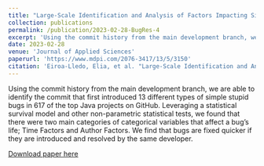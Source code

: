 ```yaml
---
title: "Large-Scale Identification and Analysis of Factors Impacting Simple Bug Resolution Times in Open Source Software Repositories"
collection: publications
permalink: /publication/2023-02-28-BugRes-4
excerpt: 'Using the commit history from the main development branch, we are able to identify the commit that first introduced 13 different types of simple stupid bugs in 617 of the top Java projects on GitHub. Leveraging a statistical survival model and other non-parametric statistical tests, we found that there were two main categories of categorical variables that affect a bug’s life; Time Factors and Author Factors. We find that bugs are fixed quicker if they are introduced and resolved by the same developer.'
date: 2023-02-28
venue: 'Journal of Applied Sciences'
paperurl: 'https://www.mdpi.com/2076-3417/13/5/3150'
citation: 'Eiroa-Lledo, Elia, et al. "Large-Scale Identification and Analysis of Factors Impacting Simple Bug Resolution Times in Open Source Software Repositories." Applied Sciences 13.5 (2023): 3150.'
---
```

Using the commit history from the main development branch, we are able to identify the commit that first introduced 13 different types of simple stupid bugs in 617 of the top Java projects on GitHub. Leveraging a statistical survival model and other non-parametric statistical tests, we found that there were two main categories of categorical variables that affect a bug’s life; Time Factors and Author Factors. We find that bugs are fixed quicker if they are introduced and resolved by the same developer.

[Download paper here](http://gabbypinto.github.io/files/BugRes)

<!-- <a href="username.github.io/folder/document.pdf" target="_blank">PDF.</a> -->
<!-- Recommended citation: A. Atchison, G. Pinto, A. Woodward, E. Stevens, D. Dixon and E. Linstead, "Classifying Challenging Behaviors in Autism Spectrum Disorder with Word Embeddings," 2021 20th IEEE International Conference on Machine Learning and Applications (ICMLA), 2021, pp. 1325-1332, doi: 10.1109/ICMLA52953.2021.00215. -->

